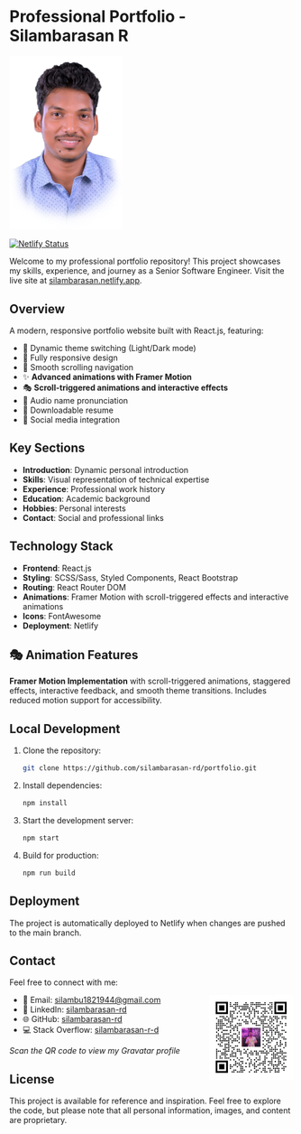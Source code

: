 # Professional Portfolio - Silambarasan R

[<img src="src/images/silambarasan-rd-senior-software-engineer.png" alt="Silambarasan R - Senior Software Engineer" width="200" />](https://silambarasan.netlify.app/)

[![Netlify Status](https://api.netlify.com/api/v1/badges/fec4cc3a-aceb-49db-9a84-ad29c06a0761/deploy-status)](https://app.netlify.com/sites/silambarasan/deploys)

Welcome to my professional portfolio repository! This project showcases my skills, experience, and journey as a Senior Software Engineer. Visit the live site at [silambarasan.netlify.app](https://silambarasan.netlify.app/).

## Overview

A modern, responsive portfolio website built with React.js, featuring:

- 🎨 Dynamic theme switching (Light/Dark mode)
- 📱 Fully responsive design
- 🔄 Smooth scrolling navigation
- ✨ **Advanced animations with Framer Motion**
- 🎭 **Scroll-triggered animations and interactive effects**
- 🎵 Audio name pronunciation
- 📄 Downloadable resume
- 🔗 Social media integration

## Key Sections

- **Introduction**: Dynamic personal introduction
- **Skills**: Visual representation of technical expertise
- **Experience**: Professional work history
- **Education**: Academic background
- **Hobbies**: Personal interests
- **Contact**: Social and professional links

## Technology Stack

- **Frontend**: React.js
- **Styling**: SCSS/Sass, Styled Components, React Bootstrap
- **Routing**: React Router DOM
- **Animations**: Framer Motion with scroll-triggered effects and interactive animations
- **Icons**: FontAwesome
- **Deployment**: Netlify

## 🎭 Animation Features

**Framer Motion Implementation** with scroll-triggered animations, staggered effects, interactive feedback, and smooth theme transitions. Includes reduced motion support for accessibility.

## Local Development

1. Clone the repository:
   ```bash
   git clone https://github.com/silambarasan-rd/portfolio.git
   ```

2. Install dependencies:
   ```bash
   npm install
   ```

3. Start the development server:
   ```bash
   npm start
   ```

4. Build for production:
   ```bash
   npm run build
   ```

## Deployment

The project is automatically deployed to Netlify when changes are pushed to the main branch.

## Contact

Feel free to connect with me:

[<img src="src/images/gravatar-silambarasan-r.png" alt="Silambarasan R - Gravatar QR Code" width="150" align="right" />](https://en.gravatar.com/si1ambarasan)

- 📧 Email: silambu1821944@gmail.com
- 💼 LinkedIn: [silambarasan-rd](https://www.linkedin.com/in/silambarasan-rd)
- 🌐 GitHub: [silambarasan-rd](https://github.com/silambarasan-rd)
- 💻 Stack Overflow: [silambarasan-r-d](https://stackoverflow.com/users/8192354/silambarasan-r-d)

*Scan the QR code to view my Gravatar profile*

## License

This project is available for reference and inspiration. Feel free to explore the code, but please note that all personal information, images, and content are proprietary.
